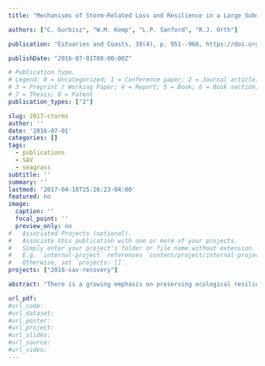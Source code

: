 ```yaml
---
title: "Mechanisms of Storm-Related Loss and Resilience in a Large Submersed Plant Bed"

authors: ["C. Gurbisz", "W.M. Kemp", "L.P. Sanford", "R.J. Orth"]

publication: "Estuaries and Coasts, 39(4), p. 951--966, https://doi.org/10.1007/s12237-016-0074-4"

publishDate: "2016-07-01T00:00:00Z" 

# Publication type.
# Legend: 0 = Uncategorized; 1 = Conference paper; 2 = Journal article;
# 3 = Preprint / Working Paper; 4 = Report; 5 = Book; 6 = Book section;
# 7 = Thesis; 8 = Patent
publication_types: ["2"]

slug: 2017-storms
author: ''
date: '2016-07-01'
categories: []
tags:
  - publications
  - SAV
  - seagrass
subtitle: ''
summary: ''
lastmod: '2017-04-18T15:26:23-04:00'
featured: no
image:
  caption: ''
  focal_point: ''
  preview_only: no
#   Associated Projects (optional).
#   Associate this publication with one or more of your projects.
#   Simply enter your project's folder or file name without extension.
#   E.g. `internal-project` references `content/project/internal-project/index.md`.
#   Otherwise, set `projects: []`.
projects: ["2018-sav-recovery"]

abstract: "There is a growing emphasis on preserving ecological resilience, or a system’s capacity to absorb or recover quickly from perturbations, particularly in vulnerable coastal regions. However, the factors that affect resilience to a given disturbance are not always clear and may be system-specific. We analyzed and synthesized time series datasets to explore how extreme events impacted a large system of submersed aquatic vegetation (SAV) in upper Chesapeake Bay and to identify and understand associated mechanisms of resilience. We found that physical removal of plants around the edge of the bed by high flows during a major flood event as well as subsequent wind-driven resuspension of newly deposited sediment and attendant light-limiting conditions were detrimental to the SAV bed. Conversely, it appears that the bed attenuated high flows sufficiently to prevent plant erosion at its inner core. The bed also attenuated wind-driven wave amplitude during seasonal peaks in plant biomass, thereby decreasing sediment resuspension and increasing water clarity. In addition, clear water appeared to “spill over” into adjacent regions during ebb tide, improving the bed’s capacity for renewal by creating more favorable growing conditions in areas where plant loss had occurred. These analyses demonstrate that positive feedback processes, whereby an SAV bed modifies its environment in ways that improve its own growth, likely serve as mechanisms of SAV resilience to flood events. Although this work focuses on a specific system, the synthetic approach used here can be applied to any system for which routine monitoring data are available."

url_pdf:
#url_code:
#url_dataset:
#url_poster:
#url_project:
#url_slides:
#url_source: 
#url_video:
---
```

